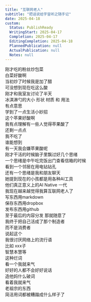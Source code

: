 ```yaml
---
title: "互联网老人"
subtitle: "把话说给宇宙听之随手记"
date: 2025-04-18
custom:
  Status: PublishReady
  WritingStart: 2025-04-17
  Completion: 2025-04-17
  EditingCompletion: 2025-04-18
  PlannedPublication: null
  ActualPublication: null
  Notes: null
---      
```

刚才吃的粉丝炒包菜  
白菜好酸啊  
当初炒了时候我是加了醋  
可没想到现在吃这么酸      
刚才和我室友讨论了半天  
冰淇淋勺的大小 形状 材质 和 用法  
有点意思  
学到了一点生活小妙招      
这个苹果好酸啊  
我有点理解有一些人觉得苹果酸了      
还剩一点点  
我不吃了  
谁能想到  
有一天我会嫌苹果酸呢      
刚才干活的时候脑子里飘过好几个思绪  
一个思绪是中午吃完饭出门查看信箱的时候  
看到一个邻居在用电钻钻孔  
还有一个思绪是我和朋友聊天  
她提到现在的小孩都是用各种AI工具  
他们真正意义上的AI Native 一代  
我现在越来越觉得我算互联网老人了  
写东西用markdown  
保存东西用dropbox  
发布东西用github  
至于最后的内容分发 那就随意了  
我终于把自己活成了那个制造者  
而不是消费者      
说起这个  
我很讨厌网络上的流行语  
比如 xxx子  
智慧本慧等  
这种烂词  
看一个我就来气  
好好的人都不会好好说话  
造他妈什么破词  
看着我就来气  
老祖宗的东西  
简洁用词都被糟蹋成什么样子了      

